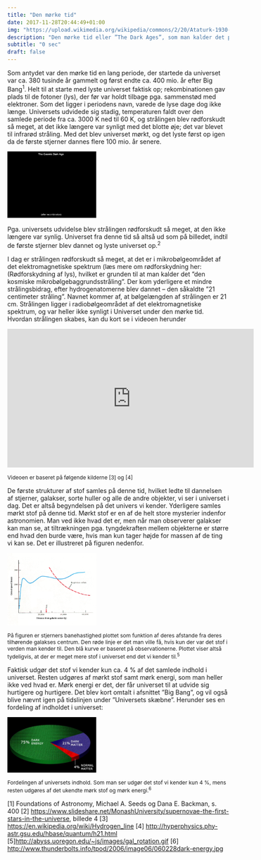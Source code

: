 ```yaml
---
title: "Den mørke tid"
date: 2017-11-28T20:44:49+01:00
img: "https://upload.wikimedia.org/wikipedia/commons/2/20/Ataturk-1930-amongpublic.jpg"
description: "Den mørke tid eller ”The Dark Ages”, som man kalder det på engelsk, var tiden fra rekombinationen og frem til dannelsen af de første stjerner over 100 mio. år senere. Læs mere om perioden i det følgende."
subtitle: "0 sec"
draft: false
---
```

Som antydet var den mørke tid en lang periode, der startede da universet var ca. 380 tusinde år gammelt og først endte ca. 400 mio. år efter Big Bang<sup>1</sup>. Helt til at starte med lyste universet faktisk op; rekombinationen gav plads til de fotoner (lys), der før var holdt tilbage pga. sammenstød med elektroner. Som det ligger i periodens navn, varede de lyse dage dog ikke længe. Universets udvidede sig stadig, temperaturen faldt over den samlede periode fra ca. 3000 K ned til 60 K, og strålingen blev rødforskudt så meget, at det ikke længere var synligt med det blotte øje; det var blevet til infrarød stråling. Med det blev universet mørkt, og det lyste først op igen da de første stjerner dannes flere 100 mio. år senere. 

<img src="/static/img/Billede1.png" style="width: 40%"></img>

Pga. universets udvidelse blev strålingen rødforskudt så meget, at den ikke længere var synlig. Universet fra denne tid så altså ud som på billedet, indtil de første stjerner blev dannet og lyste universet op.<sup>2</sup>

I dag er strålingen rødforskudt så meget, at det er i mikrobølgeområdet af det elektromagnetiske spektrum (læs mere om rødforskydning her: (Rødforskydning af lys), hvilket er grunden til at man kalder det ”den kosmiske mikrobølgebaggrundsstråling”. Der kom yderligere et mindre strålingsbidrag, efter hydrogenatomerne blev dannet – den såkaldte ”21 centimeter stråling”. Navnet kommer af, at bølgelængden af strålingen er 21 cm. Strålingen ligger i radiobølgeområdet af det elektromagnetiske spektrum, og var heller ikke synligt i Universet under den mørke tid. Hvordan strålingen skabes, kan du kort se i videoen herunder

<div>
    <iframe width="560" height="315" src="https://www.youtube.com/embed/vy33dgO2qw4" frameborder="0" gesture="media" allow="encrypted-media" allowfullscreen></iframe>
    <p style="font-size: 12px">
        Videoen er baseret på følgende kilderne [3] og [4]
    </p>
</div>

De første strukturer af stof samles på denne tid, hvilket ledte til dannelsen af stjerner, galakser, sorte huller og alle de andre objekter, vi ser i universet i dag. Det er altså begyndelsen på det univers vi kender. Yderligere samles mørkt stof på denne tid. Mørkt stof er en af de helt store mysterier indenfor astronomien. Man ved ikke hvad det er, men når man observerer galakser kan man se, at tiltrækningen pga. tyngdekraften mellem objekterne er større end hvad den burde være, hvis man kun tager højde for massen af de ting vi kan se. Det er illustreret på figuren nedenfor. 

<div>
    <img src="/static/img/Billede2.png" style="width: 40%"></img>
    <p style="font-size: 12px">
        På figuren er stjerners banehastighed plottet som funktion af deres afstande fra deres tilhørende galakses centrum. Den røde linje er det man ville få, hvis kun der var det stof i verden man kender til. Den blå kurve er baseret på observationerne. Plottet viser altså tydeligvis, at der er meget mere stof i universet end det vi kender til.<sup>5</sup>
    </p>
</div>

Faktisk udgør det stof vi kender kun ca. 4 % af det samlede indhold i universet. Resten udgøres af mørkt stof samt mørk energi, som man heller ikke ved hvad er. Mørk energi er det, der får universet til at udvide sig hurtigere og hurtigere. Det blev kort omtalt i afsnittet ”Big Bang”, og vil også blive nævnt igen på tidslinjen under ”Universets skæbne”. Herunder ses en fordeling af indholdet i universet:

<div>
    <img src="/static/img/Billede3.png" style="width: 40%"></img>
    <p style="font-size: 12px">
        Fordelingen af universets indhold. Som man ser udgør det stof vi kender kun 4 %, mens resten udgøres af det ukendte mørk stof og mørk energi.<sup>6</sup>
    </p>
</div>



[1] Foundations of Astronomy, Michael A. Seeds og Dana E. Backman, s. 400
[2] https://www.slideshare.net/MonashUniversity/supernovae-the-first-stars-in-the-universe, billede 4
[3] https://en.wikipedia.org/wiki/Hydrogen_line
[4] http://hyperphysics.phy-astr.gsu.edu/hbase/quantum/h21.html 
[5]http://abyss.uoregon.edu/~js/images/gal_rotation.gif
[6] http://www.thunderbolts.info/tpod/2006/image06/060228dark-energy.jpg
